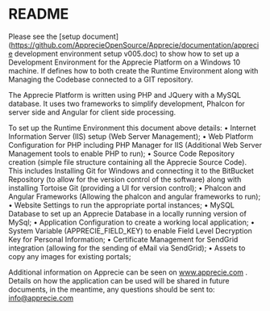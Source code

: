 # README #

Please see the [setup document](https://github.com/ApprecieOpenSource/Apprecie/documentation/apprecie development environment setup v005.doc) to show how to set up a Development Environment for the Apprecie Platform on a Windows 10 machine.  If defines how to both create the Runtime Environment along with Managing the Codebase connected to a GIT repository.

The Apprecie Platform is written using PHP and JQuery with a MySQL database.  It uses two frameworks to simplify development, Phalcon for server side and Angular for client side processing.

To set up the Runtime Environment this document above details: 
•	Internet Information Server (IIS) setup (Web Server Management); 
•	Web Platform Configuration for PHP including PHP Manager for IIS (Additional Web Server Management tools to enable PHP to run); 
•	Source Code Repository creation (simple file structure containing all the Apprecie Source Code).  This includes Installing Git for Windows and connecting it to the BitBucket Repository (to allow for the version control of the software) along with installing Tortoise Git (providing a UI for version control); 
•	Phalcon and Angular Frameworks (Allowing the phalcon and angular frameworks to run); 
•	Website Settings to run the appropriate portal instances;
•	MySQL Database to set up an Apprecie Database in a locally running version of MySql; 
•	Application Configuration to create a working local application; 
•	System Variable (APPRECIE_FIELD_KEY) to enable Field Level Decryption Key for Personal Information; 
•	Certificate Management for SendGrid integration (allowing for the sending of eMail via SendGrid); 
•	Assets to copy any images for existing portals;

Additional information on Apprecie can be seen on www.apprecie.com .  Details on how the application can be used will be shared in future documents, in the meantime, any questions should be sent to: info@apprecie.com
